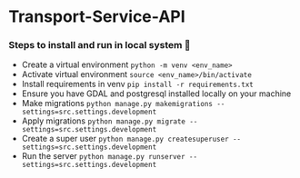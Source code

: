 # Transport-Service-API
### Steps to install and run in local system 🚀
- Create a virtual environment `python -m venv <env_name>`
- Activate virtual environment `source <env_name>/bin/activate`
- Install requirements in venv `pip install -r requirements.txt`
- Ensure you have GDAL and postgresql installed locally on your machine
- Make migrations `python manage.py makemigrations --settings=src.settings.development`
- Apply migrations `python manage.py migrate --settings=src.settings.development`
- Create a super user `python manage.py createsuperuser --settings=src.settings.development`
- Run the server `python manage.py runserver --settings=src.settings.development`

